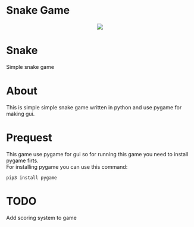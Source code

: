 # Snake Game
<p align="center">
  <img src="https://github.com/artin222/Snake-game/blob/master/shapes/icon.png" />
</p>

<h1> Snake </h1>
<p>
Simple snake game
</p>

<h1> About </h1>
<p>
This is simple simple snake game written in python and use pygame for making gui.
</p>

<h1>Prequest</h1>
<p>
This game use pygame for gui so for running this game you need to install pygame firts.<br>
For installing pygame you can use this command:
</p>

```
pip3 install pygame
```


<h1> TODO </h1> 
<p>
Add scoring system to game
</p>
